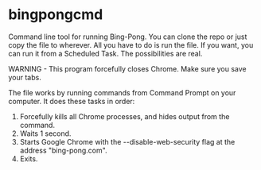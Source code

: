 # bingpongcmd
Command line tool for running Bing-Pong.
You can clone the repo or just copy the file to wherever. All you have to do is run the file.
If you want, you can run it from a Scheduled Task. The possibilities are real.

WARNING - This program forcefully closes Chrome. Make sure you save your tabs.

The file works by running commands from Command Prompt on your computer.
It does these tasks in order:
  1. Forcefully kills all Chrome processes, and hides output from the command.
  2. Waits 1 second.
  3. Starts Google Chrome with the --disable-web-security flag at the address "bing-pong.com".
  4. Exits.
